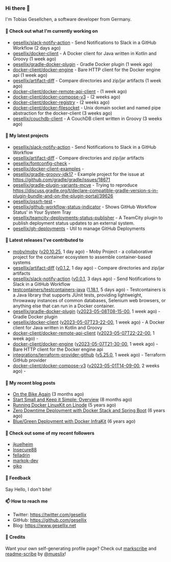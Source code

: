 ### Hi there 👋

I'm Tobias Gesellchen, a software developer from Germany.

#### 👷 Check out what I'm currently working on

- [gesellix/slack-notify-action](https://github.com/gesellix/slack-notify-action) - Send Notifications to Slack in a GitHub Workflow (2 days ago)
- [gesellix/docker-client](https://github.com/gesellix/docker-client) - A Docker client for Java written in Kotlin and Groovy (1 week ago)
- [gesellix/gradle-docker-plugin](https://github.com/gesellix/gradle-docker-plugin) - Gradle Docker plugin (1 week ago)
- [docker-client/docker-engine](https://github.com/docker-client/docker-engine) - Bare HTTP client for the Docker engine api (1 week ago)
- [gesellix/artifact-diff](https://github.com/gesellix/artifact-diff) - Compare directories and zip/jar artifacts (1 week ago)
- [docker-client/docker-remote-api-client](https://github.com/docker-client/docker-remote-api-client) -  (1 week ago)
- [docker-client/docker-compose-v3](https://github.com/docker-client/docker-compose-v3) -  (2 weeks ago)
- [docker-client/docker-registry](https://github.com/docker-client/docker-registry) -  (2 weeks ago)
- [docker-client/docker-filesocket](https://github.com/docker-client/docker-filesocket) - Unix domain socket and named pipe abstraction for the docker-client (3 weeks ago)
- [gesellix/couchdb-client](https://github.com/gesellix/couchdb-client) - A CouchDB client written in Groovy (3 weeks ago)

#### 🌱 My latest projects

- [gesellix/slack-notify-action](https://github.com/gesellix/slack-notify-action) - Send Notifications to Slack in a GitHub Workflow
- [gesellix/artifact-diff](https://github.com/gesellix/artifact-diff) - Compare directories and zip/jar artifacts
- [gesellix/fontconfig-check](https://github.com/gesellix/fontconfig-check) - 
- [gesellix/docker-client-examples](https://github.com/gesellix/docker-client-examples) - 
- [gesellix/gradle-groovy-jdk17](https://github.com/gesellix/gradle-groovy-jdk17) - Example project for the issue at https://github.com/gradle/gradle/issues/18671
- [gesellix/gradle-plugin-variants-mcve](https://github.com/gesellix/gradle-plugin-variants-mcve) - Trying to reproduce https://discuss.gradle.org/t/declare-compatible-gradle-version-s-in-plugin-bundle-and-on-the-plugin-portal/39626
- [gesellix/ossrh-test](https://github.com/gesellix/ossrh-test) - 
- [gesellix/github-workflow-status-indicator](https://github.com/gesellix/github-workflow-status-indicator) - Shows GitHub Workflow Status&#39; in Your System Tray
- [gesellix/teamcity-deployments-status-publisher](https://github.com/gesellix/teamcity-deployments-status-publisher) - A TeamCity plugin to publish deployment status updates to an external system.
- [gesellix/gh-deployments](https://github.com/gesellix/gh-deployments) - Util to manage GitHub Deployments

#### 🔭 Latest releases I've contributed to

- [moby/moby](https://github.com/moby/moby) ([v20.10.25](https://github.com/moby/moby/releases/tag/v20.10.25), 1 day ago) - Moby Project - a collaborative project for the container ecosystem to assemble container-based systems
- [gesellix/artifact-diff](https://github.com/gesellix/artifact-diff) ([v0.1.2](https://github.com/gesellix/artifact-diff/releases/tag/v0.1.2), 1 day ago) - Compare directories and zip/jar artifacts
- [gesellix/slack-notify-action](https://github.com/gesellix/slack-notify-action) ([v0.0.1](https://github.com/gesellix/slack-notify-action/releases/tag/v0.0.1), 3 days ago) - Send Notifications to Slack in a GitHub Workflow
- [testcontainers/testcontainers-java](https://github.com/testcontainers/testcontainers-java) ([1.18.1](https://github.com/testcontainers/testcontainers-java/releases/tag/1.18.1), 5 days ago) - Testcontainers is a Java library that supports JUnit tests, providing lightweight, throwaway instances of common databases, Selenium web browsers, or anything else that can run in a Docker container.
- [gesellix/gradle-docker-plugin](https://github.com/gesellix/gradle-docker-plugin) ([v2023-05-08T08-15-00](https://github.com/gesellix/gradle-docker-plugin/releases/tag/v2023-05-08T08-15-00), 1 week ago) - Gradle Docker plugin
- [gesellix/docker-client](https://github.com/gesellix/docker-client) ([v2023-05-07T23-22-00](https://github.com/gesellix/docker-client/releases/tag/v2023-05-07T23-22-00), 1 week ago) - A Docker client for Java written in Kotlin and Groovy
- [docker-client/docker-remote-api-client](https://github.com/docker-client/docker-remote-api-client) ([v2023-05-07T22-22-00](https://github.com/docker-client/docker-remote-api-client/releases/tag/v2023-05-07T22-22-00), 1 week ago) - 
- [docker-client/docker-engine](https://github.com/docker-client/docker-engine) ([v2023-05-07T21-30-00](https://github.com/docker-client/docker-engine/releases/tag/v2023-05-07T21-30-00), 1 week ago) - Bare HTTP client for the Docker engine api
- [integrations/terraform-provider-github](https://github.com/integrations/terraform-provider-github) ([v5.25.0](https://github.com/integrations/terraform-provider-github/releases/tag/v5.25.0), 1 week ago) - Terraform GitHub provider
- [docker-client/docker-compose-v3](https://github.com/docker-client/docker-compose-v3) ([v2023-05-01T14-09-00](https://github.com/docker-client/docker-compose-v3/releases/tag/v2023-05-01T14-09-00), 2 weeks ago) - 

#### 📜 My recent blog posts

- [On the Bike Again](https://www.gesellix.net/post/on-the-bike-again/) (3 months ago)
- [Start Small and Keep it Simple: Overview](https://www.gesellix.net/post/start-small-keep-it-simple-overview/) (8 months ago)
- [Running Docker LinuxKit on Linode](https://www.gesellix.net/post/running-docker-linuxkit-on-linode/) (5 years ago)
- [Zero Downtime Deployment with Docker Stack and Spring Boot](https://www.gesellix.net/post/zero-downtime-deployment-with-docker-stack-and-spring-boot/) (6 years ago)
- [Blue/Green Deployment with Docker InfraKit](https://www.gesellix.net/post/blue-green-deployment-with-docker-infrakit/) (6 years ago)



#### 👯 Check out some of my recent followers

- [jkuelheim](https://github.com/jkuelheim)
- [Insecure88](https://github.com/Insecure88)
- [felladrin](https://github.com/felladrin)
- [markok-dev](https://github.com/markok-dev)
- [giko](https://github.com/giko)

#### 💬 Feedback

Say Hello, I don't bite!

#### 📫 How to reach me

- Twitter: https://twitter.com/gesellix
- GitHub: https://github.com/gesellix
- Blog: https://www.gesellix.net

#### 🙇 Credits

Want your own self-generating profile page? Check out [markscribe](https://github.com/muesli/markscribe)
and [readme-scribe](https://github.com/muesli/readme-scribe) by [@mueslix](https://twitter.com/mueslix)!
